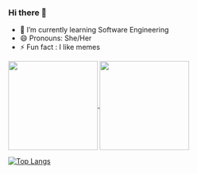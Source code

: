 ### Hi there 👋

- 🌱 I’m currently learning Software Engineering 
- 😄 Pronouns: She/Her
- ⚡ Fun fact : I like memes

<a href="https://github.com/anuraghazra/github-readme-stats">
  <img height="180" align="center" src="https://github-readme-stats.vercel.app/api?username=henriettetuombe&show_icons=true&layout=compact" />
</a>

<a href="https://github.com/anuraghazra/convoychat">
  <img height="180" align="center" src="https://github-readme-stats.vercel.app/api/top-langs/?username=henriettetuombe&langs_count=&&layout=compact" />
</a>

[![Top Langs](https://github-readme-stats.vercel.app/api/top-langs/?username=henriettetuombe)](https://github.com/henriettetuombe/github-readme-stats)
